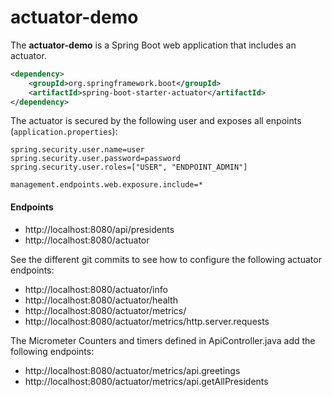 # actuator-demo

The **actuator-demo** is a Spring Boot web application that includes an actuator.

```xml
<dependency>
    <groupId>org.springframework.boot</groupId>
    <artifactId>spring-boot-starter-actuator</artifactId>
</dependency>
```

The actuator is secured by the following user and exposes all enpoints (`application.properties`):
```properties
spring.security.user.name=user
spring.security.user.password=password
spring.security.user.roles=["USER", "ENDPOINT_ADMIN"]

management.endpoints.web.exposure.include=*
```

#### Endpoints

* http://localhost:8080/api/presidents
* http://localhost:8080/actuator

See the different git commits to see how to configure the following actuator endpoints:
* http://localhost:8080/actuator/info
* http://localhost:8080/actuator/health
* http://localhost:8080/actuator/metrics/
* http://localhost:8080/actuator/metrics/http.server.requests

The Micrometer Counters and timers defined in ApiController.java add the following endpoints:
* http://localhost:8080/actuator/metrics/api.greetings
* http://localhost:8080/actuator/metrics/api.getAllPresidents

